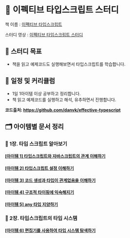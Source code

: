 # 📖 이펙티브 타입스크립트 스터디

책 이름 :
[이펙티브 타입스크립트](https://blog.insightbook.co.kr/2021/06/10/%E3%80%8A%EC%9D%B4%ED%8E%99%ED%8B%B0%EB%B8%8C-%ED%83%80%EC%9E%85%EC%8A%A4%ED%81%AC%EB%A6%BD%ED%8A%B8-%EB%8F%99%EC%9E%91-%EC%9B%90%EB%A6%AC%EC%9D%98-%EC%9D%B4%ED%95%B4%EC%99%80-%EA%B5%AC%EC%B2%B4/)

스터디 영상 :
[이펙티브 타입스크립트 스터디](https://www.youtube.com/playlist?list=PLjQV3hketAJmXGaWCMGB9-085EiefWcyw)

## 🎯 스터디 목표

- 책을 읽고 예제코드도 실행해보면서 타입스크립트를 학습합니다.

## 📆 일정 및 커리큘럼

- 1일 1아이템 이상 공부하고 정리합니다.
- 책 읽고 예제코드를 실행하고 해석, 유추하면서 진행합니다.

**코드출처: https://github.com/danvk/effective-typescript**

## 🗂️ 아이템별 문서 정리

### 📑 1장. 타입 스크립트 알아보기

#### [[아이템 1] 타입스크립트와 자바스크립트의 관계 이해하기](./01)

#### [[아이템 2] 타입스크립트 설정 이해하기](./02)

#### [[아이템 3] 코드 생성과 타입이 관계없음을 이해하기](./03)

#### [[아이템 4] 구조적 타이핑에 익숙해지기](./04)

#### [[아이템 5] any 타입 지양하기](./05)

### 📑 2장. 타입스크립트의 타입 시스템

#### [[아이템 6] 편집기를 사용하여 타입 시스템 탐색하기](./06)
